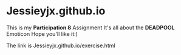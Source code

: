 # Jessieyjx.github.io

This is my **Participation 8** Assignment
It's all about the __DEADPOOL__ Emoticon
Hope you'll like it:)

The link is Jessieyjx.github.io/exercise.html
